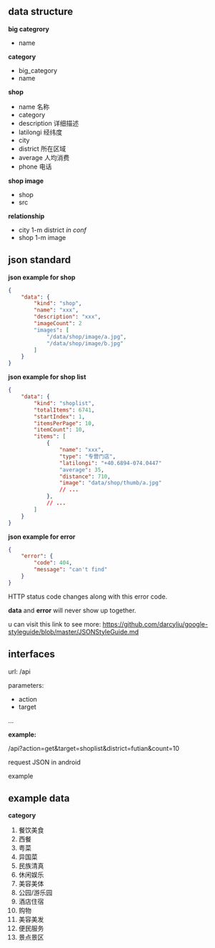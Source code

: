 data structure
--------------

**big categrory**
- name

**category**
- big_category
- name

**shop**
- name 名称
- category
- description 详细描述
- latilongi 经纬度
- city
- district 所在区域
- average 人均消费
- phone 电话

**shop image**
- shop
- src

**relationship**
- city 1-m district *in conf*
- shop 1-m image

json standard
-------------

**json example for shop**

```json
{
    "data": {
        "kind": "shop",
        "name": "xxx",
        "description": "xxx",
        "imageCount": 2
        "images": [
            "/data/shop/image/a.jpg",
            "/data/shop/image/b.jpg"
        ]
    }
}
```

**json example for shop list**

```json
{
    "data": {
        "kind": "shoplist",
        "totalItems": 6741,
        "startIndex": 1,
        "itemsPerPage": 10,
        "itemCount": 10,
        "items": [
            {
                "name": "xxx",
                "type": "专营门店",
                "latilongi": "+40.6894-074.0447"
                "average": 35,
                "distance": 710,
                "image": "data/shop/thumb/a.jpg"
                // ...
            },
            // ...
        ]
    }
}
```

**json example for error**

```json
{
    "error": {
        "code": 404,
        "message": "can't find"
    }
}
```

HTTP status code changes along with this error code.

**data** and **error** will never show up together.

u can visit this link to see more:
https://github.com/darcyliu/google-styleguide/blob/master/JSONStyleGuide.md

interfaces
----------

url: /api

parameters:

- action
- target

...

**example:**

/api?action=get&target=shoplist&district=futian&count=10

request JSON in android

example

example data
------------

**category**

1. 餐饮美食
 1. 西餐
 2. 粤菜
 3. 异国菜
 4. 民族清真
2. 休闲娱乐
 1. 美容美体
 2. 公园/游乐园
3. 酒店住宿
4. 购物
5. 美容美发
6. 便民服务
7. 景点景区
